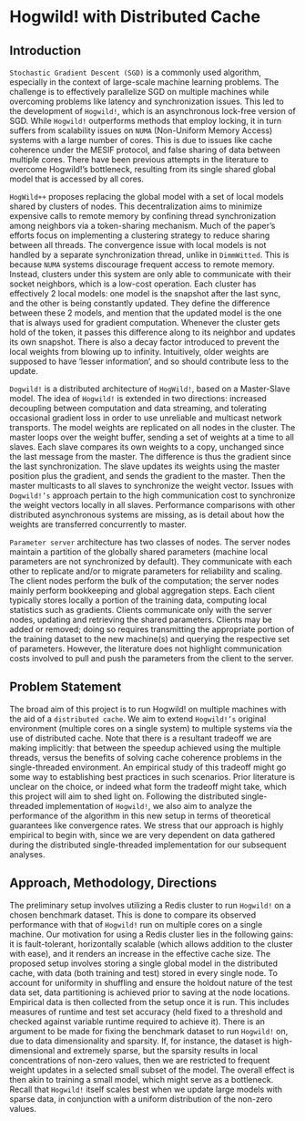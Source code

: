 # Hogwild! with Distributed Cache

## Introduction
`Stochastic Gradient Descent (SGD)` is a commonly used algorithm, especially in the context of large-scale machine learning problems. The challenge is to effectively parallelize SGD on multiple machines while overcoming problems like latency and synchronization issues. This led to the development of `Hogwild!`, which is an asynchronous lock-free version of SGD. While `Hogwild!` outperforms methods that employ locking, it in turn suffers from scalability issues on `NUMA` (Non-Uniform Memory Access) systems with a large number of cores.  This is due to issues like cache coherence under the MESIF protocol, and false sharing of data between multiple cores. There have been previous attempts in the literature to overcome Hogwild!’s bottleneck, resulting from its single shared global model that is accessed by all cores. 

`HogWild++` proposes replacing the global model with a set of local models shared by clusters of nodes. This decentralization aims to minimize expensive calls to remote memory by confining thread synchronization among neighbors via a token-sharing mechanism. Much of the paper’s efforts focus on implementing a clustering strategy to reduce sharing between all threads. The convergence issue with local models is not handled by a separate synchronization thread, unlike in `DimmWitted`. This is because `NUMA` systems discourage frequent access to remote memory. Instead, clusters under this system are only able to communicate with their socket neighbors, which is a low-cost operation. Each cluster has effectively 2 local models: one model is the snapshot after the last sync, and the other is being constantly updated. They define the difference between these 2 models, and mention that the updated model is the one that is always used for gradient computation. Whenever the cluster gets hold of the token, it passes this difference along to its neighbor and updates its own snapshot. There is also a decay factor introduced to prevent the local weights from blowing up to infinity. Intuitively, older weights are supposed to have ‘lesser information’, and so should contribute less to the update.

`Dogwild!` is a distributed architecture of `HogWild!`, based on a Master-Slave model. The idea of `Hogwild!`  is extended in two directions:  increased decoupling between computation and data streaming, and tolerating occasional gradient loss in order to use unreliable and multicast network transports. The model weights are replicated on all nodes in the cluster. The master loops over the weight buffer, sending a set of weights at a time to all slaves. Each slave compares its own weights to a copy, unchanged since the last message from the master. The difference is thus the gradient since the last synchronization. The slave updates its weights using the master position plus the gradient, and sends the gradient to the master.  Then the master multicasts to all slaves to synchronize the weight vector. Issues with `Dogwild!’s` approach pertain to the high communication cost to synchronize the weight vectors locally in all slaves. Performance comparisons with other distributed asynchronous systems are missing, as is detail about how the weights are transferred concurrently to master.

`Parameter server` architecture has two classes of nodes. The server nodes maintain a partition of the globally shared parameters (machine local parameters are not synchronized by default). They communicate with each other to replicate and/or to migrate parameters for reliability and scaling. The client nodes perform the bulk of the computation; the server nodes mainly perform bookkeeping and global aggregation steps. Each client typically stores locally a portion of the training data, computing local statistics such as gradients.  Clients communicate only with the server nodes, updating and retrieving the shared parameters. Clients may be added or removed; doing so requires transmitting the appropriate portion of the training dataset to the new machine(s) and querying the respective set of parameters. However, the literature does not highlight communication costs involved to pull and push the parameters from the client to the server.

## Problem Statement
The broad aim of this project is to run Hogwild! on multiple machines with the aid of a `distributed cache`.  We aim to extend `Hogwild!’s` original environment (multiple cores on a single system) to multiple systems via the use of distributed cache.
Note that there is a resultant tradeoff we are making implicitly: that between the speedup achieved using the multiple threads, versus the benefits of solving cache coherence problems in the single-threaded environment. An empirical study of this tradeoff might go some way to establishing best practices in such scenarios. Prior literature is unclear on the choice, or indeed what form the tradeoff might take, which this project will aim to shed light on. Following the distributed single-threaded implementation of `Hogwild!`, we also aim to analyze the performance of the algorithm in this new setup in terms of theoretical guarantees like convergence rates. We stress that our approach is highly empirical to begin with, since we are very dependent on data gathered during the distributed single-threaded implementation for our subsequent analyses.

## Approach, Methodology, Directions
The preliminary setup involves utilizing a Redis cluster to run `Hogwild!` on a chosen benchmark dataset. This is done to compare its observed performance with that of `Hogwild!` run on multiple cores on a single machine. Our motivation for using a Redis cluster lies in the following gains: it is fault-tolerant, horizontally scalable (which allows addition to the cluster with ease), and it renders an increase in the effective cache size. The proposed setup involves storing a single global model in the distributed cache, with data (both training and test) stored in every single node. To account for uniformity in shuffling and ensure the holdout nature of the test data set, data partitioning is achieved prior to saving at the node locations. Empirical data is then collected from the setup once it is run. This includes measures of runtime and test set accuracy (held fixed to a threshold and checked against variable runtime required to achieve it). There is an argument to be made for fixing the benchmark dataset to run `Hogwild!` on, due to data dimensionality and sparsity. If, for instance, the dataset is high-dimensional and extremely sparse, but the sparsity results in local concentrations of non-zero values, then we are restricted to frequent weight updates in a selected small subset of the model. The overall effect is then akin to training a small model, which might serve as a bottleneck.  Recall that `Hogwild!`  itself scales best when we update large models with sparse data, in conjunction with a uniform distribution of the non-zero values.
